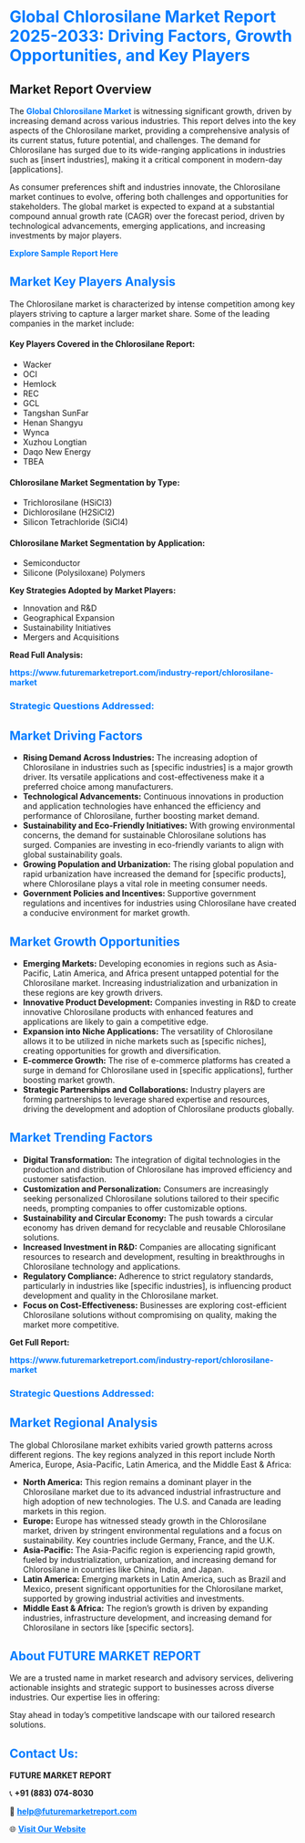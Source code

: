 <h1 style="color: #007BFF;">Global Chlorosilane Market Report 2025-2033: Driving Factors, Growth Opportunities, and Key Players</h1>

<section id="overview">
<h2>Market Report Overview</h2>
<p>The <a href="https://www.futuremarketreport.com/industry-report/chlorosilane-market" style="color: #007BFF; text-decoration: none;"><strong>Global Chlorosilane Market</strong></a> is witnessing significant growth, driven by increasing demand across various industries. This report delves into the key aspects of the Chlorosilane market, providing a comprehensive analysis of its current status, future potential, and challenges. The demand for Chlorosilane has surged due to its wide-ranging applications in industries such as [insert industries], making it a critical component in modern-day [applications].</p>
<p>As consumer preferences shift and industries innovate, the Chlorosilane market continues to evolve, offering both challenges and opportunities for stakeholders. The global market is expected to expand at a substantial compound annual growth rate (CAGR) over the forecast period, driven by technological advancements, emerging applications, and increasing investments by major players.</p>
</section>

<section id="overview">
<p><a href="https://www.futuremarketreport.com/request-sample/reportId=84390" style="color: #007BFF; text-decoration: none;"><strong>Explore Sample Report Here</strong></a></p>
</section>

<section id="key-players">
<h2 style="color: #007BFF;">Market Key Players Analysis</h2>
<p>The Chlorosilane market is characterized by intense competition among key players striving to capture a larger market share. Some of the leading companies in the market include:</p>
<h4>Key Players Covered in the Chlorosilane Report:</h4>
<ul><li>Wacker</li><li>OCI</li><li>Hemlock</li><li>REC</li><li>GCL</li><li>Tangshan SunFar</li><li>Henan Shangyu</li><li>Wynca</li><li>Xuzhou Longtian</li><li>Daqo New Energy</li><li>TBEA</li></ul>
<h4>Chlorosilane Market Segmentation by Type:</h4>
<ul><li>Trichlorosilane (HSiCl3)</li><li>Dichlorosilane (H2SiCl2)</li><li>Silicon Tetrachloride (SiCl4)</li></ul>

<h4>Chlorosilane Market Segmentation by Application:</h4>
<ul><li>Semiconductor</li><li>Silicone (Polysiloxane) Polymers</li></ul>
<p><strong>Key Strategies Adopted by Market Players:</strong></p>
<ul>
<li>Innovation and R&D</li>
<li>Geographical Expansion</li>
<li>Sustainability Initiatives</li>
<li>Mergers and Acquisitions</li>
</ul>
</section>

<section>
<p><strong>Read Full Analysis: </strong></p><a href="https://www.futuremarketreport.com/industry-report/chlorosilane-market" style="color: #007BFF; text-decoration: none;"><strong>https://www.futuremarketreport.com/industry-report/chlorosilane-market</strong></a>
<h3 style="color: #007BFF;">Strategic Questions Addressed:</h3>
</section>

<section id="driving-factors">
<h2 style="color: #007BFF;">Market Driving Factors</h2>
<ul>
<li><strong>Rising Demand Across Industries:</strong> The increasing adoption of Chlorosilane in industries such as [specific industries] is a major growth driver. Its versatile applications and cost-effectiveness make it a preferred choice among manufacturers.</li>
<li><strong>Technological Advancements:</strong> Continuous innovations in production and application technologies have enhanced the efficiency and performance of Chlorosilane, further boosting market demand.</li>
<li><strong>Sustainability and Eco-Friendly Initiatives:</strong> With growing environmental concerns, the demand for sustainable Chlorosilane solutions has surged. Companies are investing in eco-friendly variants to align with global sustainability goals.</li>
<li><strong>Growing Population and Urbanization:</strong> The rising global population and rapid urbanization have increased the demand for [specific products], where Chlorosilane plays a vital role in meeting consumer needs.</li>
<li><strong>Government Policies and Incentives:</strong> Supportive government regulations and incentives for industries using Chlorosilane have created a conducive environment for market growth.</li>
</ul>
</section>

<section id="growth-opportunities">
<h2 style="color: #007BFF;">Market Growth Opportunities</h2>
<ul>
<li><strong>Emerging Markets:</strong> Developing economies in regions such as Asia-Pacific, Latin America, and Africa present untapped potential for the Chlorosilane market. Increasing industrialization and urbanization in these regions are key growth drivers.</li>
<li><strong>Innovative Product Development:</strong> Companies investing in R&D to create innovative Chlorosilane products with enhanced features and applications are likely to gain a competitive edge.</li>
<li><strong>Expansion into Niche Applications:</strong> The versatility of Chlorosilane allows it to be utilized in niche markets such as [specific niches], creating opportunities for growth and diversification.</li>
<li><strong>E-commerce Growth:</strong> The rise of e-commerce platforms has created a surge in demand for Chlorosilane used in [specific applications], further boosting market growth.</li>
<li><strong>Strategic Partnerships and Collaborations:</strong> Industry players are forming partnerships to leverage shared expertise and resources, driving the development and adoption of Chlorosilane products globally.</li>
</ul>
</section>

<section id="trending-factors">
<h2 style="color: #007BFF;">Market Trending Factors</h2>
<ul>
<li><strong>Digital Transformation:</strong> The integration of digital technologies in the production and distribution of Chlorosilane has improved efficiency and customer satisfaction.</li>
<li><strong>Customization and Personalization:</strong> Consumers are increasingly seeking personalized Chlorosilane solutions tailored to their specific needs, prompting companies to offer customizable options.</li>
<li><strong>Sustainability and Circular Economy:</strong> The push towards a circular economy has driven demand for recyclable and reusable Chlorosilane solutions.</li>
<li><strong>Increased Investment in R&D:</strong> Companies are allocating significant resources to research and development, resulting in breakthroughs in Chlorosilane technology and applications.</li>
<li><strong>Regulatory Compliance:</strong> Adherence to strict regulatory standards, particularly in industries like [specific industries], is influencing product development and quality in the Chlorosilane market.</li>
<li><strong>Focus on Cost-Effectiveness:</strong> Businesses are exploring cost-efficient Chlorosilane solutions without compromising on quality, making the market more competitive.</li>
</ul>
</section>

<section>
<p><strong>Get Full Report: </strong></p><a href="https://www.futuremarketreport.com/industry-report/chlorosilane-market" style="color: #007BFF; text-decoration: none;"><strong>https://www.futuremarketreport.com/industry-report/chlorosilane-market</strong></a>
<h3 style="color: #007BFF;">Strategic Questions Addressed:</h3>
</section>


<section id="regional-analysis">
<h2 style="color: #007BFF;">Market Regional Analysis</h2>
<p>The global Chlorosilane market exhibits varied growth patterns across different regions. The key regions analyzed in this report include North America, Europe, Asia-Pacific, Latin America, and the Middle East & Africa:</p>
<ul>
<li><strong>North America:</strong> This region remains a dominant player in the Chlorosilane market due to its advanced industrial infrastructure and high adoption of new technologies. The U.S. and Canada are leading markets in this region.</li>
<li><strong>Europe:</strong> Europe has witnessed steady growth in the Chlorosilane market, driven by stringent environmental regulations and a focus on sustainability. Key countries include Germany, France, and the U.K.</li>
<li><strong>Asia-Pacific:</strong> The Asia-Pacific region is experiencing rapid growth, fueled by industrialization, urbanization, and increasing demand for Chlorosilane in countries like China, India, and Japan.</li>
<li><strong>Latin America:</strong> Emerging markets in Latin America, such as Brazil and Mexico, present significant opportunities for the Chlorosilane market, supported by growing industrial activities and investments.</li>
<li><strong>Middle East & Africa:</strong> The region’s growth is driven by expanding industries, infrastructure development, and increasing demand for Chlorosilane in sectors like [specific sectors].</li>
</ul>
</section>

<footer>
<h2 style="color: #007BFF;">About FUTURE MARKET REPORT</h2>
<p>We are a trusted name in market research and advisory services, delivering actionable insights and strategic support to businesses across diverse industries. Our expertise lies in offering:</p>

<p>Stay ahead in today’s competitive landscape with our tailored research solutions.</p>

<h2 style="color: #007BFF;">Contact Us:</h2>
<p><strong>FUTURE MARKET REPORT</strong></p>
<p>📞 <strong>+91 (883) 074-8030</strong></p>
<p>📧 <strong><a href="mailto:help@futuremarketreport.com" style="color: #007BFF;">help@futuremarketreport.com</a></strong></p>
<p>🌐 <strong><a href="https://www.futuremarketreport.com/" style="color: #007BFF;">Visit Our Website</a></strong></p>
</footer>